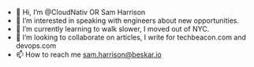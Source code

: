 - 👋 Hi, I’m @CloudNativ OR Sam Harrison
- 👀 I’m interested in speaking with engineers about new opportunities.
- 🌱 I’m currently learning to walk slower, I moved out of NYC.
- 💞️ I’m looking to collaborate on articles, I write for techbeacon.com and devops.com
- 📫 How to reach me sam.harrison@beskar.io

<!---
CloudNativ/CloudNativ is a ✨ special ✨ repository because its `README.md` (this file) appears on your GitHub profile.
You can click the Preview link to take a look at your changes.
--->
